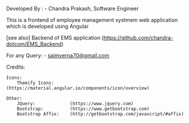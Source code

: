 Developed By : - Chandra Prakash, Software Engineer

This is a frontend of employee management systmem web application which is developed using Angular

[see also] Backend of EMS application (https://github.com/chandra-dotcom/EMS_Backend)

For any Query: - saimverna70@gmail.com



Credits:

    Icons:
		Themify Icons: 		(https://material.angular.io/components/icon/overview)

	Other:
		JQuery: 			(https://www.jquery.com)
		Bootstrap: 			(https://www.getbootstrap.com)
		Bootstrap Affix: 	(http://getbootstrap.com/javascript/#affix)  
